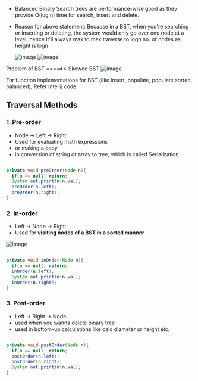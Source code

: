 - Balanced Binary Search trees are performance-wise good as they provide O(log n) time for search, insert and delete.
- Reason for above statement: Because in a BST, when you're searching or inserting or deleting, the system would only go over one node at a level, hence it'll always max to max traverse to logn no. of nodes as height is logn

  ![image](https://github.com/user-attachments/assets/ecb34b0b-cd1e-4f0d-a429-92ef2982fdac)
  ![image](https://github.com/user-attachments/assets/10af6483-aeef-4724-a49e-391c11bfe6be)

 
Problem of BST =====>> Skewed BST
  ![image](https://github.com/user-attachments/assets/946d4367-b2bf-480a-9b3e-17776481b972)

For function implementations for BST (like insert, populate, populate sorted, balanced),
Refer Intellij code

## Traversal Methods

### 1. Pre-order
- Node -> Left -> Right
- Used for evaluating math expressions
- or making a copy
- in conversion of string or array to tree, which is called Serialization

```java

private void preOrder(Node n){
  if(n == null) return;
  System.out.println(n.val);
  preOrder(n.left);
  preOrder(n.right);
}

```

  
### 2. In-order
- Left -> Node -> Right
- Used for **visiting nodes of a BST in a sorted manner**

![image](https://github.com/user-attachments/assets/77672fe5-17cb-4717-9297-96f2c7c46ac5)

```java

private void inOrder(Node n){
  if(n == null) return;
  inOrder(n.left);
  System.out.println(n.val);
  inOrder(n.right);
}

```
### 3. Post-order
- Left -> Right -> Node
- used when you wanna delete binary tree
- used in bottom-up calculations like calc diameter or height etc.

```java

private void postOrder(Node n){
  if(n == null) return;
  postOrder(n.left);
  postOrder(n.right);
  System.out.println(n.val);
}

```

